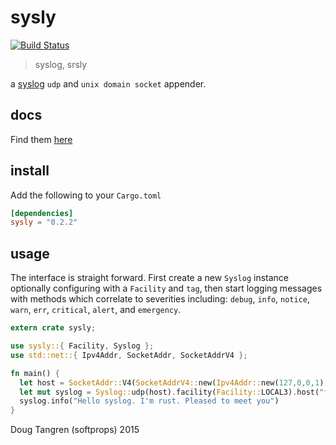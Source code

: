 # sysly

[![Build Status](https://travis-ci.org/softprops/sysly.svg?branch=master)](https://travis-ci.org/softprops/sysly)

> syslog, srsly

a [syslog](https://tools.ietf.org/html/rfc5424) `udp` and `unix domain socket` appender.

## docs

Find them [here](http://softprops.github.io/sysly)

## install

Add the following to your `Cargo.toml`

```toml
[dependencies]
sysly = "0.2.2"
```

## usage

The interface is straight forward. First create a new `Syslog` instance optionally configuring with a
`Facility` and `tag`, then start logging messages with methods which correlate to severities including: 
`debug`, `info`, `notice`, `warn`, `err`, `critical`, `alert`, and `emergency`.

```rust
extern crate sysly;

use sysly::{ Facility, Syslog };
use std::net::{ Ipv4Addr, SocketAddr, SocketAddrV4 };

fn main() {
  let host = SocketAddr::V4(SocketAddrV4::new(Ipv4Addr::new(127,0,0,1), 514));
  let mut syslog = Syslog::udp(host).facility(Facility::LOCAL3).host("foo.local").app("test");
  syslog.info("Hello syslog. I'm rust. Pleased to meet you")
}
```

Doug Tangren (softprops) 2015
